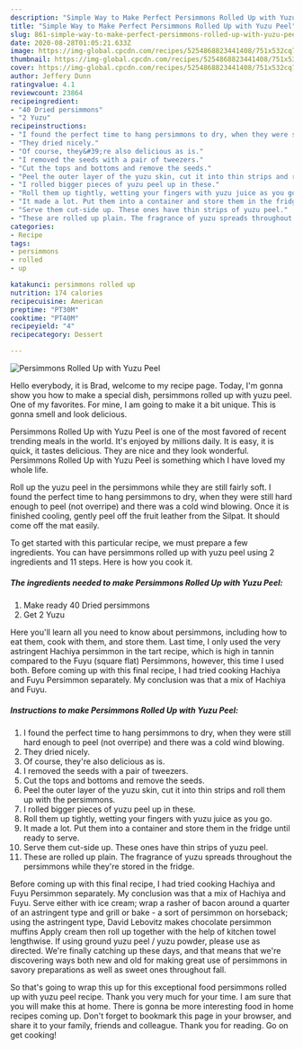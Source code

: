 ```yaml
---
description: "Simple Way to Make Perfect Persimmons Rolled Up with Yuzu Peel"
title: "Simple Way to Make Perfect Persimmons Rolled Up with Yuzu Peel"
slug: 861-simple-way-to-make-perfect-persimmons-rolled-up-with-yuzu-peel
date: 2020-08-28T01:05:21.633Z
image: https://img-global.cpcdn.com/recipes/5254868823441408/751x532cq70/persimmons-rolled-up-with-yuzu-peel-recipe-main-photo.jpg
thumbnail: https://img-global.cpcdn.com/recipes/5254868823441408/751x532cq70/persimmons-rolled-up-with-yuzu-peel-recipe-main-photo.jpg
cover: https://img-global.cpcdn.com/recipes/5254868823441408/751x532cq70/persimmons-rolled-up-with-yuzu-peel-recipe-main-photo.jpg
author: Jeffery Dunn
ratingvalue: 4.1
reviewcount: 23864
recipeingredient:
- "40 Dried persimmons"
- "2 Yuzu"
recipeinstructions:
- "I found the perfect time to hang persimmons to dry, when they were still hard enough to peel (not overripe) and there was a cold  wind blowing."
- "They dried nicely."
- "Of course, they&#39;re also delicious as is."
- "I removed the seeds with a pair of tweezers."
- "Cut the tops and bottoms and remove the seeds."
- "Peel the outer layer of the yuzu skin, cut it into thin strips and roll them up with the persimmons."
- "I rolled bigger pieces of yuzu peel up in these."
- "Roll them up tightly, wetting your fingers with yuzu juice as you go."
- "It made a lot. Put them into a container and store them in the fridge until ready to serve."
- "Serve them cut-side up. These ones have thin strips of yuzu peel."
- "These are rolled up plain. The fragrance of yuzu spreads throughout the persimmons while they&#39;re stored in the fridge."
categories:
- Recipe
tags:
- persimmons
- rolled
- up

katakunci: persimmons rolled up 
nutrition: 174 calories
recipecuisine: American
preptime: "PT30M"
cooktime: "PT40M"
recipeyield: "4"
recipecategory: Dessert

---
```



![Persimmons Rolled Up with Yuzu Peel](https://img-global.cpcdn.com/recipes/5254868823441408/751x532cq70/persimmons-rolled-up-with-yuzu-peel-recipe-main-photo.jpg)

Hello everybody, it is Brad, welcome to my recipe page. Today, I'm gonna show you how to make a special dish, persimmons rolled up with yuzu peel. One of my favorites. For mine, I am going to make it a bit unique. This is gonna smell and look delicious.

Persimmons Rolled Up with Yuzu Peel is one of the most favored of recent trending meals in the world. It's enjoyed by millions daily. It is easy, it is quick, it tastes delicious. They are nice and they look wonderful. Persimmons Rolled Up with Yuzu Peel is something which I have loved my whole life.

Roll up the yuzu peel in the persimmons while they are still fairly soft. I found the perfect time to hang persimmons to dry, when they were still hard enough to peel (not overripe) and there was a cold wind blowing. Once it is finished cooling, gently peel off the fruit leather from the Silpat. It should come off the mat easily.


To get started with this particular recipe, we must prepare a few ingredients. You can have persimmons rolled up with yuzu peel using 2 ingredients and 11 steps. Here is how you cook it.

<!--inarticleads1-->

##### The ingredients needed to make Persimmons Rolled Up with Yuzu Peel:

1. Make ready 40 Dried persimmons
1. Get 2 Yuzu


Here you&#39;ll learn all you need to know about persimmons, including how to eat them, cook with them, and store them. Last time, I only used the very astringent Hachiya persimmon in the tart recipe, which is high in tannin compared to the Fuyu (square flat) Persimmons, however, this time I used both. Before coming up with this final recipe, I had tried cooking Hachiya and Fuyu Persimmon separately. My conclusion was that a mix of Hachiya and Fuyu. 

<!--inarticleads2-->

##### Instructions to make Persimmons Rolled Up with Yuzu Peel:

1. I found the perfect time to hang persimmons to dry, when they were still hard enough to peel (not overripe) and there was a cold  wind blowing.
1. They dried nicely.
1. Of course, they&#39;re also delicious as is.
1. I removed the seeds with a pair of tweezers.
1. Cut the tops and bottoms and remove the seeds.
1. Peel the outer layer of the yuzu skin, cut it into thin strips and roll them up with the persimmons.
1. I rolled bigger pieces of yuzu peel up in these.
1. Roll them up tightly, wetting your fingers with yuzu juice as you go.
1. It made a lot. Put them into a container and store them in the fridge until ready to serve.
1. Serve them cut-side up. These ones have thin strips of yuzu peel.
1. These are rolled up plain. The fragrance of yuzu spreads throughout the persimmons while they&#39;re stored in the fridge.


Before coming up with this final recipe, I had tried cooking Hachiya and Fuyu Persimmon separately. My conclusion was that a mix of Hachiya and Fuyu. Serve either with ice cream; wrap a rasher of bacon around a quarter of an astringent type and grill or bake - a sort of persimmon on horseback; using the astringent type, David Lebovitz makes chocolate persimmon muffins Apply cream then roll up together with the help of kitchen towel lengthwise. If using ground yuzu peel / yuzu powder, please use as directed. We&#39;re finally catching up these days, and that means that we&#39;re discovering ways both new and old for making great use of persimmons in savory preparations as well as sweet ones throughout fall. 

So that's going to wrap this up for this exceptional food persimmons rolled up with yuzu peel recipe. Thank you very much for your time. I am sure that you will make this at home. There is gonna be more interesting food in home recipes coming up. Don't forget to bookmark this page in your browser, and share it to your family, friends and colleague. Thank you for reading. Go on get cooking!
